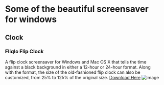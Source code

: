 # Some of the beautiful screensaver for windows

## Clock
### Fliqlo Flip Clock
A flip clock screensaver for Windows and Mac OS X that tells the time against a black background in either a 12-hour or 24-hour format. Along with the format, the size of the old-fashioned flip clock can also be customized, from 25% to 125% of the original size.
[Download Here](Fliqlo.scr)
![image](https://user-images.githubusercontent.com/100803182/167818359-ac0cbe7f-0d93-4d4e-9a31-bf032368195c.png)

###
